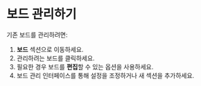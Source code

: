 # 보드 관리하기

기존 보드를 관리하려면:

1. **보드** 섹션으로 이동하세요.
2. 관리하려는 보드를 클릭하세요.
3. 필요한 경우 보드를 **편집**할 수 있는 옵션을 사용하세요.
4. 보드 관리 인터페이스를 통해 설정을 조정하거나 새 섹션을 추가하세요.
